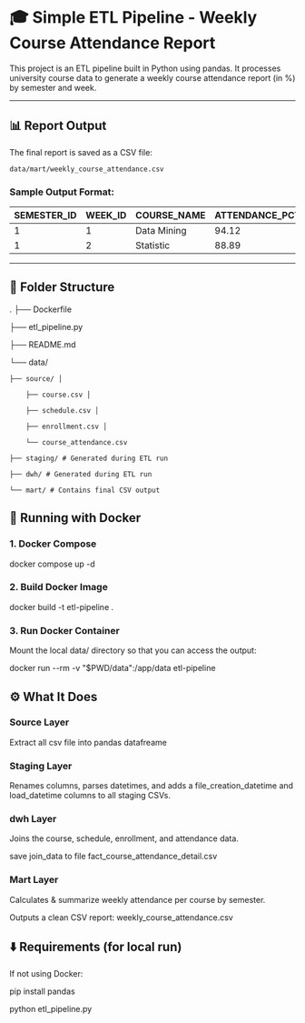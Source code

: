 # 🎓 Simple ETL Pipeline - Weekly Course Attendance Report

This project is an ETL pipeline built in Python using pandas. It processes university course data to generate a weekly course attendance report (in %) by semester and week.

---

## 📊 Report Output

The final report is saved as a CSV file:

`data/mart/weekly_course_attendance.csv`

### Sample Output Format:

| SEMESTER_ID | WEEK_ID | COURSE_NAME        | ATTENDANCE_PCT |
|-------------|---------|--------------------|----------------|
| 1           | 1       | Data Mining        | 94.12          |
| 1           | 2       | Statistic          | 88.89          |

---

## 📁 Folder Structure

. ├── Dockerfile 
  
  ├── etl_pipeline.py 
  
  ├── README.md 
  
  └── data/ 
  
    ├── source/ │ 
  
        ├── course.csv │ 
  
        ├── schedule.csv │ 
  
        ├── enrollment.csv │ 
  
        └── course_attendance.csv 
  
    ├── staging/ # Generated during ETL run
  
    ├── dwh/ # Generated during ETL run 
  
    └── mart/ # Contains final CSV output

## 🐳 Running with Docker

### 1. Docker Compose

docker compose up -d

### 2. Build Docker Image

docker build -t etl-pipeline .

### 3. Run Docker Container
Mount the local data/ directory so that you can access the output:

docker run --rm -v "$PWD/data":/app/data etl-pipeline

## ⚙️ What It Does

### Source Layer
Extract all csv file into pandas datafreame

### Staging Layer
Renames columns, parses datetimes, and adds a file_creation_datetime and load_datetime columns to all staging CSVs.

### dwh Layer
Joins the course, schedule, enrollment, and attendance data. 

save join_data to file fact_course_attendance_detail.csv

### Mart Layer
Calculates & summarize weekly attendance per course by semester.

Outputs a clean CSV report: weekly_course_attendance.csv

## ⬇️ Requirements (for local run)
If not using Docker:

pip install pandas

python etl_pipeline.py